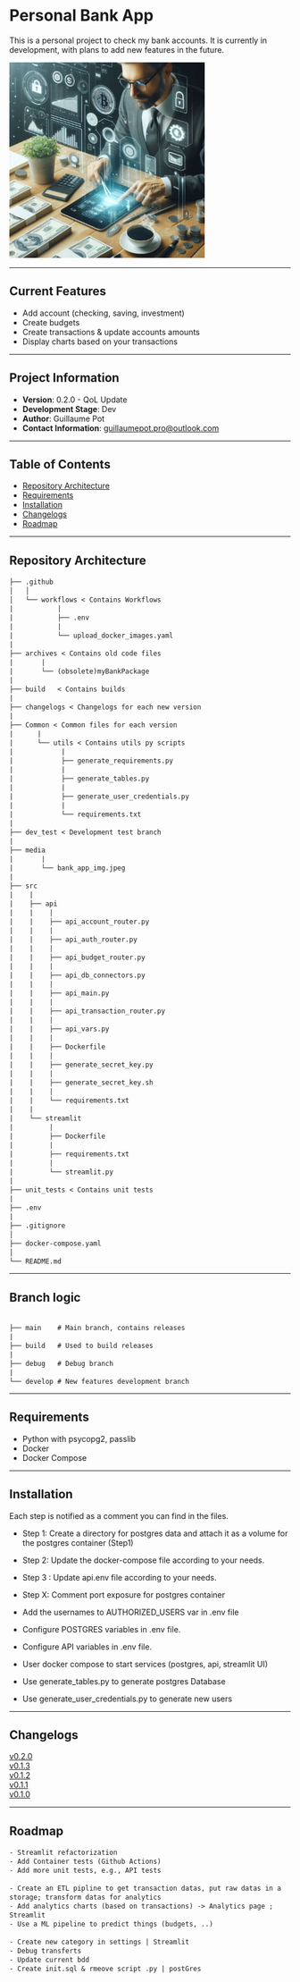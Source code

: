 # Personal Bank App

This is a personal project to check my bank accounts. It is currently in development, with plans to add new features in the future.


<img src="./media/bank_app_img.jpeg" width="350" height="350">


---

## Current Features

- Add account (checking, saving, investment)
- Create budgets
- Create transactions & update accounts amounts
- Display charts based on your transactions

---

## Project Information

- **Version**: 0.2.0 - QoL Update
- **Development Stage**: Dev
- **Author**: Guillaume Pot
- **Contact Information**: guillaumepot.pro@outlook.com

---

## Table of Contents
- [Repository Architecture](#repository-architecture)
- [Requirements](#requirements)
- [Installation](#installation)
- [Changelogs](#Changelogs)
- [Roadmap](#roadmap)

---

## Repository Architecture

```
├── .github
│   │
│   └── workflows < Contains Workflows
|           |
|           ├── .env
|           |
|           └── upload_docker_images.yaml
|   
├── archives < Contains old code files
|       |
|       └── (obsolete)myBankPackage
|
├── build   < Contains builds
|        
├── changelogs < Changelogs for each new version
|        
├── Common < Common files for each version
|      |
|      └── utils < Contains utils py scripts
|            |
|            ├── generate_requirements.py
|            |
|            ├── generate_tables.py
|            |
|            ├── generate_user_credentials.py
|            |
|            └── requirements.txt
|        
├── dev_test < Development test branch
|
├── media
|       |
|       └── bank_app_img.jpeg
|
├── src
|    |
|    ├── api
|    |    |
|    |    ├── api_account_router.py
|    |    |
|    |    ├── api_auth_router.py
|    |    |
|    |    ├── api_budget_router.py
|    |    |
|    |    ├── api_db_connectors.py
|    |    |
|    |    ├── api_main.py
|    |    |
|    |    ├── api_transaction_router.py
|    |    |
|    |    ├── api_vars.py
|    |    |
|    |    ├── Dockerfile
|    |    |
|    |    ├── generate_secret_key.py
|    |    |
|    |    ├── generate_secret_key.sh
|    |    |
|    |    └── requirements.txt
|    |
|    └── streamlit
|         |
|         ├── Dockerfile
|         |
|         ├── requirements.txt
|         |
|         └── streamlit.py
|
├── unit_tests < Contains unit tests
|
├── .env
|
├── .gitignore
│
├── docker-compose.yaml
│
└── README.md
```

---

## Branch logic

```

├── main    # Main branch, contains releases
|   
├── build   # Used to build releases
|
├── debug   # Debug branch
|
└── develop # New features development branch

```

---

## Requirements
- Python with psycopg2, passlib
- Docker
- Docker Compose

---

## Installation
Each step is notified as a comment you can find in the files.


- Step 1: Create a directory for postgres data and attach it as a volume for the postgres container (Step1)
- Step 2: Update the docker-compose file according to your needs.
- Step 3 : Update api.env file according to your needs.



- Step X: Comment port exposure for postgres container



- Add the usernames to AUTHORIZED_USERS var in .env file
- Configure POSTGRES variables in .env file.
- Configure API variables in .env file.


- User docker compose to start services (postgres, api, streamlit UI)
- Use generate_tables.py to generate postgres Database
- Use generate_user_credentials.py to generate new users

---

## Changelogs

[v0.2.0](./changelogs/0.2.0.md)  
[v0.1.3](./changelogs/0.1.3.md)  
[v0.1.2](./changelogs/0.1.2.md)  
[v0.1.1](./changelogs/0.1.1.md)  
[v0.1.0](./changelogs/0.1.0.md)

---

## Roadmap

```
- Streamlit refactorization
- Add Container tests (Github Actions)
- Add more unit tests, e.g., API tests

- Create an ETL pipline to get transaction datas, put raw datas in a storage; transform datas for analytics
- Add analytics charts (based on transactions) -> Analytics page ; Streamlit
- Use a ML pipeline to predict things (budgets, ..)

- Create new category in settings | Streamlit
- Debug transferts
- Update current bdd
- Create init.sql & rmeove script .py | postGres
```